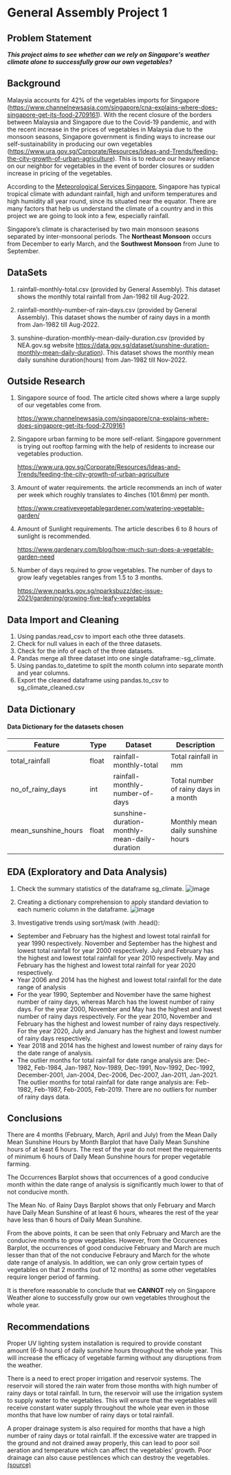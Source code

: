 # General Assembly Project 1

## Problem Statement
***This project aims to see whether can we rely on Singapore's weather climate alone to successfully grow our own vegetables?***

## Background
Malaysia accounts for 42% of the vegetables imports for Singapore (https://www.channelnewsasia.com/singapore/cna-explains-where-does-singapore-get-its-food-2709161). With the recent closure of the borders between Malaysia and Singapore due to the Covid-19 pandemic, and with the recent increase in the prices of vegetables in Malaysia due to the monsoon seasons, Singapore government is finding ways to increase our self-sustainability in producing our own vegetables (https://www.ura.gov.sg/Corporate/Resources/Ideas-and-Trends/feeding-the-city-growth-of-urban-agriculture). This is to reduce our heavy reliance on our neighbor for vegetables in the event of border closures or sudden increase in pricing of the vegetables.

According to the [Meteorological Services Singapore](http://www.weather.gov.sg/climate-climate-of-singapore/#:~:text=Singapore%20is%20situated%20near%20the,month%2Dto%2Dmonth%20variation.), Singapore has typical tropical climate with adundant rainfall, high and uniform temperatures and high humidity all year round, since its situated near the equator. There are many factors that help us understand the climate of a country and in this project we are going to look into a few, especially rainfall.

Singapore’s climate is characterised by two main monsoon seasons separated by inter-monsoonal periods.  The **Northeast Monsoon** occurs from December to early March, and the **Southwest Monsoon** from June to September.

## DataSets
1) rainfall-monthly-total.csv (provided by General Assembly).
This dataset shows the monthly total rainfall from Jan-1982 till Aug-2022.

2) rainfall-monthly-number-of rain-days.csv (provided by General Assembly).
This dataset shows the number of rainy days in a month from Jan-1982 till Aug-2022.
  
3) sunshine-duration-monthly-mean-daily-duration.csv (provided by NEA.gov.sg 
website https://data.gov.sg/dataset/sunshine-duration-monthly-mean-daily-duration).
This dataset shows the monthly mean daily sunshine duration(hours) from Jan-1982 till Nov-2022. 

## Outside Research
1) Singapore source of food. The article cited shows where a large supply of our vegetables come from.

   https://www.channelnewsasia.com/singapore/cna-explains-where-does-singapore-get-its-food-2709161

2) Singapore urban farming to be more self-reliant. Singapore government is trying out rooftop farming with the help of residents to increase our vegetables production.

   https://www.ura.gov.sg/Corporate/Resources/Ideas-and-Trends/feeding-the-city-growth-of-urban-agriculture

3) Amount of water requirements. the article recommends an inch of water per week which roughly translates to 
   4inches (101.6mm) per month.
   
   https://www.creativevegetablegardener.com/watering-vegetable-garden/

4) Amount of Sunlight requirements. The article describes 6 to 8 hours of sunlight is recommended.

   https://www.gardenary.com/blog/how-much-sun-does-a-vegetable-garden-need
   
5) Number of days required to grow vegetables. The number of days to grow leafy vegetables ranges from 1.5 to 3 months.

   https://www.nparks.gov.sg/nparksbuzz/dec-issue-2021/gardening/growing-five-leafy-vegetables

## Data Import and Cleaning
1) Using pandas.read_csv to import each othe three datasets.
2) Check for null values in each of the three datasets.
3) Check for the info of each of the three datasets.
4) Pandas merge all three dataset into one single dataframe:-sg_climate.
5) Using pandas.to_datetime to spilt the month column into separate month and year columns.
5) Export the cleaned dataframe using pandas.to_csv to sg_climate_cleaned.csv

## Data Dictionary
#### Data Dictionary for the datasets chosen

|Feature|Type|Dataset|Description|
|---|---|---|---|
|total_rainfall|float|rainfall-monthly-total|Total rainfall in mm|
|no_of_rainy_days|int|rainfall-monthly-number-of-days|Total number of rainy days in a month|
|mean_sunshine_hours|float|sunshine-duration-monthly-mean-daily-duration|Monthly mean daily sunshine hours|

## EDA (Exploratory and Data Analysis)
1) Check the summary statistics of the dataframe sg_climate.
![image](https://user-images.githubusercontent.com/120021810/211339471-3daa7082-bca8-47d5-a71a-325c8b47ce0f.png)

2) Creating a dictionary comprehension to apply standard deviation to each numeric column in the dataframe.
![image](https://user-images.githubusercontent.com/120021810/211341342-f1525e80-9bc9-416c-806d-6e9e3752198f.png)

3) Investigative trends using sort/mask (with .head():
 - September and February has the highest and lowest total rainfall for year 1990 respectively.
   November and September has the highest and lowest total rainfall for year 2000 respectively.
   July and February has the highest and lowest total rainfall for year 2010 respectively.
   May and February has the highest and lowest total rainfall for year 2020 respectively.
- Year 2006 and 2014 has the highest and lowest total rainfall for the date range of analysis
- For the year 1990, September and November have the same highest number of rainy days, whereas March has the lowest number of rainy days.
For the year 2000, November and May has the highest and lowest number of rainy days respectively.
For the year 2010, November and February has the highest and lowest number of rainy days respectively.
For the year 2020, July and January has the highest and lowest number of rainy days respectively.
- Year 2018 and 2014 has the highest and lowest number of rainy days for the date range of analysis.
- The outlier months for total rainfall for date range analysis are: Dec-1982, Feb-1984, Jan-1987, Nov-1989, Dec-1991, Nov-1992, Dec-1992, December-2001, Jan-2004, Dec-2006, Dec-2007, Jan-2011, Jan-2021. The outlier months for total rainfall for date range analysis are: Feb-1982, Feb-1987, Feb-2005, Feb-2019. There are no outliers for number of rainy days data.

## Conclusions
There are 4 months (February, March, April and July) from the Mean Daily Mean Sunshine Hours by Month Barplot that have Daily Mean Sunshine hours of at least 6 hours. The rest of the year do not meet the requirements of minimum 6 hours of Daily Mean Sunshine hours for proper vegetable farming.

The Occurrences Barplot shows that occurrences of a good conducive month within the date range of analysis is significantly much lower to that of not conducive month.

The Mean No. of Rainy Days Barplot shows that only February and March have Daily Mean Sunshine of at least 6 hours, wheares the rest of the year have less than 6 hours of Daily Mean Sunshine.

From the above points, it can be seen that only February and March are the conducive months to grow vegetables. However, from the Occurences Barplot, the occurrences of good conducive February and March are much lesser than that of the not conducive Febraury and March for the whote date range of analysis. In addition, we can only grow certain types of vegetables on that 2 months (out of 12 months) as some other vegetables require longer period of farming.

It is therefore reasonable to conclude that we **CANNOT** rely on Singapore Weather alone to successfully grow our own vegetables throughout the whole year.

## Recommendations
Proper UV lighting system installation is required to provide constant amount (6-8 hours) of daily sunshine hours throughout the whole year. This will increase the efficacy of vegetable farming without any disruptions from the weather.

There is a need to erect proper irrigation and reservoir systems. The reservoir will stored the rain water from those months with high number of rainy days or total rainfall. In turn, the reservoir will use the irrigation system to supply water to the vegetables. This will ensure that the vegetables will receive constant water supply throughout the whole year even in those months that have low number of rainy days or total rainfall.

A proper drainage system is also required for months that have a high number of rainy days or total rainfall. If the excessive water are trapped in the ground and not drained away properly, this can lead to poor soil aeration and temperature which can affect the vegetables' growth. Poor drainage can also cause pestilences which can destroy the vegetables. [(source)](https://indiaagronet.com/indiaagronet/water_management/CONTENTS/Excess%20Water.htm)



 

